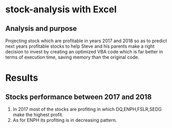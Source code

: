 # stock-analysis with Excel

## Analysis and purpose

Projecting stock which are profitable in years 2017 and 2018 so as to predict next years profitable stocks to help Steve and his parents make a right decision to invest by creating an optimized VBA code which is far better in terms of execution time, saving memory than the original code.

# Results

## Stocks performance between 2017 and 2018

1. In 2017 most of the stocks are profiting in which  DQ,ENPH,FSLR,SEDG make the highest profit.
2. As for ENPH its profiting is in decreasing pattern.


